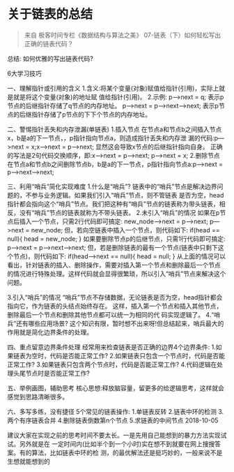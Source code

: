# 关于链表的总结

> 来自 极客时间专栏《数据结构与算法之美》 07-链表（下）如何轻松写出正确的链表代码？

总结: 如何优雅的写出链表代码? 

6大学习技巧

一、理解指针或引用的含义 1.含义:将某个变量(对象)赋值给指针(引用)，实际上就是就是将这个变量(对象)的地址赋 值给指针(引用)。
 2.示例:
 p—>next = q; 表示p节点的后继指针存储了q节点的内存地址。
 p—>next = p—>next—>next; 表示p节点的后继指针存储了p节点的下下个节点的内存地址。

二、警惕指针丢失和内存泄漏(单链表)
 1.插入节点 在节点a和节点b之间插入节点x，b是a的下一节点，，p指针指向节点a，则造成指针丢失和内存泄 漏的代码:p—>next = x;x—>next = p—>next; 显然这会导致x节点的后继指针指向自身。 正确的写法是2句代码交换顺序，即:x—>next = p—>next; p—>next = x;
 2.删除节点
 在节点a和节点b之间删除节点b，b是a的下一节点，p指针指向节点a:p—>next = p—>next—>next;

三、利用“哨兵”简化实现难度
 1.什么是“哨兵”? 链表中的“哨兵”节点是解决边界问题的，不参与业务逻辑。如果我们引入“哨兵”节点，则不管链表 是否为空，head指针都会指向这个“哨兵”节点。我们把这种有“哨兵”节点的链表称为带头链表，相 反，没有“哨兵”节点的链表就称为不带头链表。
 2.未引入“哨兵”的情况
 如果在p节点后插入一个节点，只需2行代码即可搞定:
 new_node—>next = p—>next;
 p—>next = new_node;
 但，若向空链表中插入一个节点，则代码如下:
 if(head == null){
    head = new_node;
 }
 如果要删除节点p的后继节点，只需1行代码即可搞定:
 p—>next = p—>next—>next; 但，若是删除链表的最有一个节点(链表中只剩下这个节点)，则代码如下:
 if(head—>next == null){
 head = null;
 } 从上面的情况可以看出，针对链表的插入、删除操作，需要对插入第一个节点和删除最后一个节点 的情况进行特殊处理。这样代码就会显得很繁琐，所以引入“哨兵”节点来解决这个问题。

3.引入“哨兵”的情况 “哨兵”节点不存储数据，无论链表是否为空，head指针都会指向它，作为链表的头结点始终存在。 这样，插入第一个节点和插入其他节点，删除最后一个节点和删除其他节点都可以统一为相同的代 码实现逻辑了。
 4.“哨兵”还有哪些应用场景? 这个知识有限，暂时想不出来呀!但总结起来，哨兵最大的作用就是简化边界条件的处理。

四、重点留意边界条件处理 经常用来检查链表是否正确的边界4个边界条件: 1.如果链表为空时，代码是否能正常工作? 2.如果链表只包含一个节点时，代码是否能正常工作? 3.如果链表只包含两个节点时，代码是否能正常工作? 4.代码逻辑在处理头尾节点时是否能正常工作?

五、举例画图，辅助思考 核心思想:释放脑容量，留更多的给逻辑思考，这样就会感觉到思路清晰很多。

六、多写多练，没有捷径 5个常见的链表操作: 1.单链表反转 2.链表中环的检测 3.两个有序链表合并 4.删除链表倒数第n个节点 5.求链表的中间节点 2018-10-05

建议大家在实现之前的思考时间不要太长。一是先用自己能想到的暴力方法实现试试。另外就是在 一定时间内(比如半个到一个小时)实在想不到就要在网上搜搜答案。有的算法，比如链表中环的检 测，的最优解法还是挺巧妙的，一般来说不是生想就能想到的
